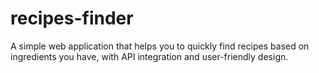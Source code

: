 # recipes-finder
A simple web application that helps you to quickly find recipes based on ingredients you have, with API integration and user-friendly design.
